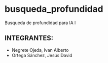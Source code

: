 # busqueda_profundidad
 Busqueda de profundidad para IA I

## INTEGRANTES:
- Negrete Ojeda, Ivan Alberto
- Ortega Sánchez, Jesús David

